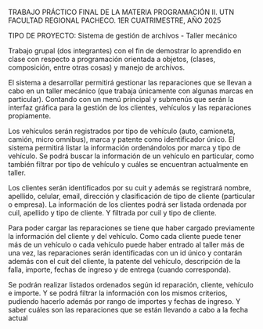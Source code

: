 TRABAJO PRÁCTICO FINAL DE LA MATERIA PROGRAMACIÓN II. UTN FACULTAD REGIONAL PACHECO.
1ER CUATRIMESTRE, AÑO 2025

TIPO DE PROYECTO: Sistema de gestión de archivos - Taller mecánico

Trabajo grupal (dos integrantes) con el fin de demostrar lo aprendido en clase con respecto a programación orientada a objetos, (clases, composición, entre otras cosas) y manejo de archivos.

El sistema a desarrollar permitirá gestionar las reparaciones que se llevan a cabo en un taller mecánico (que trabaja únicamente con algunas marcas en particular).
Contando con un menú principal y submenús que serán la interfaz gráfica para la gestión de los clientes, vehículos y las reparaciones propiamente.

Los vehículos serán registrados por tipo de vehículo (auto, camioneta, camión, micro omnibus), marca y patente como identificador único. El sistema permitirá listar la
información ordenándolos por marca y tipo de vehículo. Se podrá buscar la información de un vehículo en particular, como también filtrar por tipo de vehículo y cuáles se encuentran actualmente en taller.

Los clientes serán identificados por su cuit y además se registrará nombre, apellido, celular, email, dirección y clasificación de tipo de cliente (particular o empresa).
La información de los clientes podrá ser listada ordenada por cuil, apellido y tipo de cliente. Y filtrada por cuil y tipo de cliente.

Para poder cargar las reparaciones se tiene que haber cargado previamente la información del cliente y del vehículo.
Como cada cliente puede tener más de un vehículo o cada vehículo puede haber entrado al taller más de una vez, las reparaciones serán identificadas con un id único
y contarán además con el cuit del cliente, la patente del vehículo, descripción de la falla, importe, fechas de ingreso y de entrega (cuando corresponda).

Se podrán realizar listados ordenados según id reparación, cliente, vehículo e importe. 
Y se podrá filtrar la información con los mismos criterios, pudiendo hacerlo además por rango de importes y fechas de ingreso. 
Y saber cuáles son las reparaciones que se están llevando a cabo a la fecha actual

